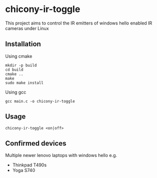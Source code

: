 # chicony-ir-toggle
This project aims to control the IR emitters of windows hello enabled IR cameras under Linux

## Installation

Using cmake
```
mkdir -p build
cd build
cmake ..
make
sudo make install
```

Using gcc
```
gcc main.c -o chicony-ir-toggle
```

## Usage

```
chicony-ir-toggle <on|off>
```

## Confirmed devices 
Multiple newer lenovo laptops with windows hello e.g.
* Thinkpad T490s
* Yoga S740
